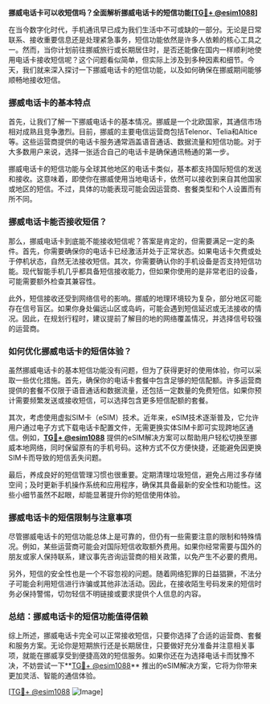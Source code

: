 **挪威电话卡可以收短信吗？全面解析挪威电话卡的短信功能[[TG💪+ @esim1088](https://t.me/s/esim1088)]**

在当今数字化时代，手机通讯早已成为我们生活中不可或缺的一部分。无论是日常联系、接收重要信息还是处理紧急事务，短信功能依然是许多人依赖的核心工具之一。然而，当你计划前往挪威旅行或长期居住时，是否还能像在国内一样顺利地使用电话卡接收短信呢？这个问题看似简单，但实际上涉及到多种因素和细节。今天，我们就来深入探讨一下挪威电话卡的短信功能，以及如何确保在挪威期间能够顺畅地接收短信。

### 挪威电话卡的基本特点

首先，让我们了解一下挪威电话卡的基本情况。挪威是一个北欧国家，其通信市场相对成熟且竞争激烈。目前，挪威的主要电信运营商包括Telenor、Telia和Altice等。这些运营商提供的电话卡服务通常涵盖语音通话、数据流量和短信功能。对于大多数用户来说，选择一张适合自己的电话卡是确保通讯畅通的第一步。

挪威电话卡的短信功能与全球其他地区的电话卡类似，基本都支持国际短信的发送和接收。这意味着，即使你在挪威使用当地电话卡，依然可以接收到来自其他国家或地区的短信。不过，具体的功能表现可能会因运营商、套餐类型和个人设置而有所不同。

### 挪威电话卡能否接收短信？

那么，挪威电话卡到底能不能接收短信呢？答案是肯定的，但需要满足一定的条件。首先，你需要确保你的电话卡已经激活并处于正常状态。如果电话卡欠费或处于停机状态，自然无法接收短信。其次，你需要确认你的手机设备是否支持短信功能。现代智能手机几乎都具备短信接收能力，但如果你使用的是非常老旧的设备，可能需要额外检查其兼容性。

此外，短信接收还受到网络信号的影响。挪威的地理环境较为复杂，部分地区可能存在信号盲区。如果你身处偏远山区或岛屿，可能会遇到短信延迟或无法接收的情况。因此，在规划行程时，建议提前了解目的地的网络覆盖情况，并选择信号较强的运营商。

### 如何优化挪威电话卡的短信体验？

虽然挪威电话卡的基本短信功能没有问题，但为了获得更好的使用体验，你可以采取一些优化措施。首先，确保你的电话卡套餐中包含足够的短信配额。许多运营商提供的套餐不仅限于语音通话和数据流量，还包括一定数量的免费短信。如果你预计需要频繁发送或接收短信，可以选择包含更多短信配额的套餐。

其次，考虑使用虚拟SIM卡（eSIM）技术。近年来，eSIM技术逐渐普及，它允许用户通过电子方式下载电话卡配置文件，无需更换实体SIM卡即可实现跨地区通信。例如，**[TG💪+ @esim1088](https://t.me/s/esim1088)** 提供的eSIM解决方案可以帮助用户轻松切换至挪威本地网络，同时保留原有的手机号码。这种方式不仅方便快捷，还能避免因更换SIM卡而导致的短信丢失问题。

最后，养成良好的短信管理习惯也很重要。定期清理垃圾短信，避免占用过多存储空间；及时更新手机操作系统和应用程序，确保其具备最新的安全性和功能性。这些小细节虽然不起眼，却能显著提升你的短信使用体验。

### 挪威电话卡的短信限制与注意事项

尽管挪威电话卡的短信功能总体上是可靠的，但仍有一些需要注意的限制和特殊情况。例如，某些运营商可能会对国际短信收取额外费用。如果你经常需要与国外的朋友或家人保持联系，建议事先咨询运营商的相关政策，以免产生不必要的费用。

另外，短信的安全性也是一个不容忽视的问题。随着网络犯罪的日益猖獗，不法分子可能会利用短信进行诈骗或其他非法活动。因此，在接收陌生号码发来的短信时务必保持警惕，切勿轻信不明链接或要求提供个人信息的内容。

### 总结：挪威电话卡的短信功能值得信赖

综上所述，挪威电话卡完全可以正常接收短信，只要你选择了合适的运营商、套餐和服务方案。无论你是短期旅行还是长期居住，只要做好充分准备并注意相关事项，就能在挪威享受到便捷高效的短信服务。如果你还在为选择电话卡而犹豫不决，不妨尝试一下**[TG💪+ @esim1088](https://t.me/s/esim1088)** 推出的eSIM解决方案，它将为你带来更加灵活、智能的通信体验。

[[TG💪+ @esim1088](https://t.me/s/esim1088) ![Image](https://i.postimg.cc/4NQfJmqS/Snipaste-2025-05-13-00-14-12.png)]